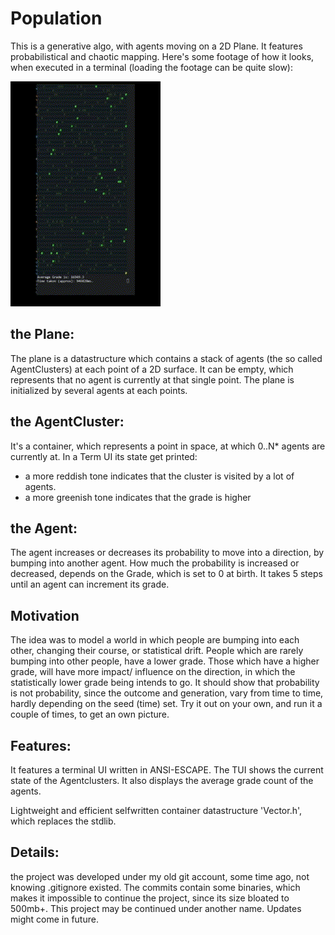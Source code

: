 # Population
This is a generative algo, with agents moving on a 2D Plane. 
It features probabilistical and chaotic mapping.
Here's some footage of how it looks, when executed in a terminal 
(loading the footage can be quite slow):


![alt text](https://raw.githubusercontent.com/d2tsb/gifs/main/population/execution.gif)

## the Plane:
The plane is a datastructure which contains a stack of agents (the so called AgentClusters) at each point of a 2D surface. 
It can be empty, which represents that no agent is currently at that 
single point. The plane is initialized by several agents at each points.

## the AgentCluster:
It's a container, which represents a point in space, at which 0..N* agents are currently at.
In a Term UI its state get printed:
- a more reddish tone indicates that the cluster is visited by a lot of agents.
- a more greenish tone indicates that the grade is higher

## the Agent:
The agent increases or decreases its probability to move into a direction, 
by bumping into another agent. How much the probability is increased or decreased,
depends on the Grade, which is set to 0 at birth. It takes 5 steps until an agent
can increment its grade. 

## Motivation
The idea was to model a world in which people are bumping into each other,
changing their course, or statistical drift. People which are rarely bumping
into other people, have a lower grade. Those which have a higher grade, 
will have more impact/ influence on the direction, in which the statistically lower grade
being intends to go. 
It should show that probability is not probability, since the outcome and generation,
vary from time to time, hardly depending on the seed (time) set.
Try it out on your own, and run it a couple of times, to get an own picture.

## Features:
It features a terminal UI written in ANSI-ESCAPE. 
The TUI shows the current state of the Agentclusters.
It also displays the average grade count of the agents.

Lightweight and efficient selfwritten container datastructure 'Vector.h', 
which replaces the <vector> stdlib.

## Details:
the project was developed under my old git account,
some time ago, not knowing .gitignore existed.
The commits contain some binaries, which makes it 
impossible to continue the project, since its 
size bloated to 500mb+. This project may be continued under 
another name. Updates might come in future.
